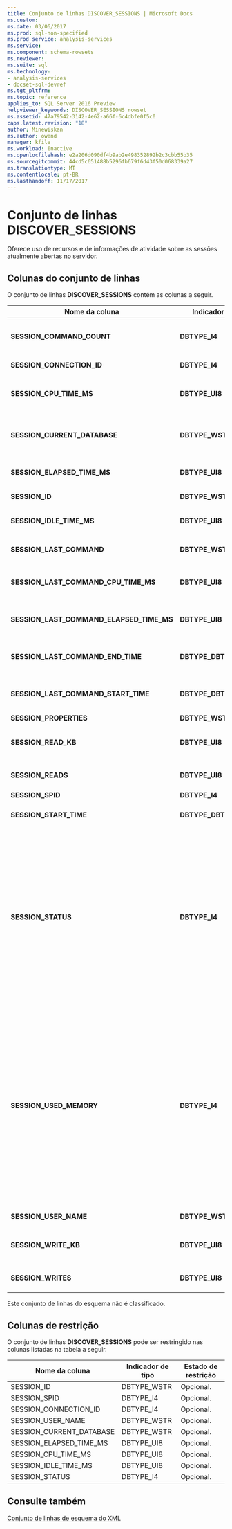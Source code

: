 ```yaml
---
title: Conjunto de linhas DISCOVER_SESSIONS | Microsoft Docs
ms.custom: 
ms.date: 03/06/2017
ms.prod: sql-non-specified
ms.prod_service: analysis-services
ms.service: 
ms.component: schema-rowsets
ms.reviewer: 
ms.suite: sql
ms.technology:
- analysis-services
- docset-sql-devref
ms.tgt_pltfrm: 
ms.topic: reference
applies_to: SQL Server 2016 Preview
helpviewer_keywords: DISCOVER_SESSIONS rowset
ms.assetid: 47a79542-3142-4e62-a66f-6c4dbfe0f5c0
caps.latest.revision: "18"
author: Minewiskan
ms.author: owend
manager: kfile
ms.workload: Inactive
ms.openlocfilehash: e2a206d090df4b9ab2e498352892b2c3cbb55b35
ms.sourcegitcommit: 44cd5c651488b5296fb679f6d43f50d068339a27
ms.translationtype: MT
ms.contentlocale: pt-BR
ms.lasthandoff: 11/17/2017
---
```

# <a name="discoversessions-rowset"></a>Conjunto de linhas DISCOVER_SESSIONS
  Oferece uso de recursos e de informações de atividade sobre as sessões atualmente abertas no servidor.  
  
## <a name="rowset-columns"></a>Colunas do conjunto de linhas  
 O conjunto de linhas **DISCOVER_SESSIONS** contém as colunas a seguir.  
  
|Nome da coluna|Indicador de tipo|Comprimento|Description|  
|-----------------|--------------------|------------|-----------------|  
|**SESSION_COMMAND_COUNT**|**DBTYPE_I4**||O número de comandos que começaram a ser executados desde o início da sessão.|  
|**SESSION_CONNECTION_ID**|**DBTYPE_I4**||O identificador de conexão para a sessão.|  
|**SESSION_CPU_TIME_MS**|**DBTYPE_UI8**||O tempo de CPU, em milissegundos, consumido por todas as solicitações desde o início da sessão.|  
|**SESSION_CURRENT_DATABASE**|**DBTYPE_WSTR**||O nome do banco de dados usado pela execução atual de comando, ou o banco de dados usado pelo último comando executado.|  
|**SESSION_ELAPSED_TIME_MS**|**DBTYPE_UI8**||O tempo decorrido, em milissegundos, desde o início da sessão.|  
|**SESSION_ID**|**DBTYPE_WSTR**||O identificador exclusivo da sessão, como um GUID.|  
|**SESSION_IDLE_TIME_MS**|**DBTYPE_UI8**||O tempo ocioso, em milissegundos, desde o início da sessão.|  
|**SESSION_LAST_COMMAND**|**DBTYPE_WSTR**||O texto do comando atual em execução ou o último comando executado.|  
|**SESSION_LAST_COMMAND_CPU_TIME_MS**|**DBTYPE_UI8**||O tempo de CPU, em milissegundos, consumido por **SESSION_LAST_COMMAND**.|  
|**SESSION_LAST_COMMAND_ELAPSED_TIME_MS**|**DBTYPE_UI8**||O tempo decorrido, em milissegundos, desde o início de **SESSION_LAST_COMMAND**.|  
|**SESSION_LAST_COMMAND_END_TIME**|**DBTYPE_DBTIMESTAMP**||A hora do servidor UTC no momento da conclusão da execução do último comando.|  
|**SESSION_LAST_COMMAND_START_TIME**|**DBTYPE_DBTIMESTAMP**||A hora do servidor UTC no momento do início da execução do último comando.|  
|**SESSION_PROPERTIES**|**DBTYPE_WSTR**||Reservado para uso futuro.|  
|**SESSION_READ_KB**|**DBTYPE_UI8**||O valor acumulado de leitura de dados do disco, em quilobytes, desde o início da sessão.|  
|**SESSION_READS**|**DBTYPE_UI8**||O número acumulado de leituras de disco desde o início da sessão.|  
|**SESSION_SPID**|**DBTYPE_I4**||A ID da sessão.|  
|**SESSION_START_TIME**|**DBTYPE_DBTIMESTAMP**||A data e a hora em que a sessão foi iniciada como hora UTC para o servidor.|  
|**SESSION_STATUS**|**DBTYPE_I4**||O status de atividade da sessão.<br /><br /> 0 significa "Ocioso": Nenhuma atividade atual está em andamento.<br /><br /> 1 significa "Ativo": A sessão está executando alguma tarefa solicitada.<br /><br /> 2 significa "Bloqueado": A sessão está aguardando por algum recurso para continuar a executar a tarefa suspensa.<br /><br /> 3 significa "Cancelado": A sessão foi marcada como cancelada.|  
|**SESSION_USED_MEMORY**|**DBTYPE_I4**||O tamanho atual de memória usada pela sessão, em quilobytes. O valor relatado é o uso de RAM por SPID, sem distinção entre a memória reduzível e não reduzível. Ao contrário de outros DMVS que relatam o uso de memória, o DISCOVER_SESSIONS não divide o uso de memória por categoria.<br /><br /> Observe que SESSION_USED_MEMORY tende a relatar um uso de memória real menor pois ele exclui objetos compartilhados em várias sessões.  Apenas os objetos que são exclusivos da sessão são representados no cálculo de memória.|  
|**SESSION_USER_NAME**|**DBTYPE_WSTR**||O nome de usuário da sessão.|  
|**SESSION_WRITE_KB**|**DBTYPE_UI8**||O valor acumulado de gravação de dados no disco, em quilobytes, desde o início da sessão.|  
|**SESSION_WRITES**|**DBTYPE_UI8**||O número acumulado de gravações de disco desde o início da sessão.|  
  
 Este conjunto de linhas do esquema não é classificado.  
  
## <a name="restriction-columns"></a>Colunas de restrição  
 O conjunto de linhas **DISCOVER_SESSIONS** pode ser restringido nas colunas listadas na tabela a seguir.  
  
|Nome da coluna|Indicador de tipo|Estado de restrição|  
|-----------------|--------------------|-----------------------|  
|SESSION_ID|DBTYPE_WSTR|Opcional.|  
|SESSION_SPID|DBTYPE_I4|Opcional.|  
|SESSION_CONNECTION_ID|DBTYPE_I4|Opcional.|  
|SESSION_USER_NAME|DBTYPE_WSTR|Opcional.|  
|SESSION_CURRENT_DATABASE|DBTYPE_WSTR|Opcional.|  
|SESSION_ELAPSED_TIME_MS|DBTYPE_UI8|Opcional.|  
|SESSION_CPU_TIME_MS|DBTYPE_UI8|Opcional.|  
|SESSION_IDLE_TIME_MS|DBTYPE_UI8|Opcional.|  
|SESSION_STATUS|DBTYPE_I4|Opcional.|  
  
## <a name="see-also"></a>Consulte também  
 [Conjunto de linhas de esquema do XML](../../../analysis-services/schema-rowsets/xml/xml-for-analysis-schema-rowsets.md)  
  
  
